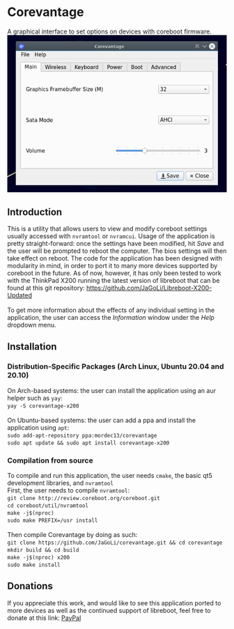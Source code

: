 # Corevantage
A graphical interface to set options on devices with coreboot firmware.<br/>
![alt text](https://github.com/JaGoLi/corevantage/raw/main/screenshots/corevantage-1.0.png)
## Introduction
This is a utility that allows users to view and modify coreboot settings usually accessed with `nvramtool` or `nvramcui`. Usage of the application is pretty straight-forward: once the settings have been modified, hit _Save_ and the user will be prompted to reboot the computer. The bios settings will then take effect on reboot. The code for the application has been designed with modularity in mind, in order to port it to many more devices supported by coreboot in the future. As of now, however, it has only been tested to work with the ThinkPad X200 running the latest version of libreboot that can be found at this git repository: https://github.com/JaGoLi/Libreboot-X200-Updated<br/><br/>
To get more information about the effects of any individual setting in the application, the user can access the _Information_ window under the _Help_ dropdown menu.
## Installation
### Distribution-Specific Packages (Arch Linux, Ubuntu 20.04 and 20.10)
On Arch-based systems: the user can install the application using an aur helper such as `yay`:<br/>
`yay -S corevantage-x200`<br/><br/>
On Ubuntu-based systems: the user can add a ppa and install the application using `apt`:<br/>
`sudo add-apt-repository ppa:mordec13/corevantage`<br/>
`sudo apt update && sudo apt install corevantage-x200`
### Compilation from source
To compile and run this application, the user needs `cmake`, the basic qt5 development libraries, and `nvramtool`<br/>
First, the user needs to compile `nvramtool`:<br/>
`git clone http://review.coreboot.org/coreboot.git`<br/>
`cd coreboot/util/nvramtool`<br/>
`make -j$(nproc)`<br/>
`sudo make PREFIX=/usr install`<br/><br/>
Then compile Corevantage by doing as such:<br/>
`git clone https://github.com/JaGoLi/corevantage.git && cd corevantage`<br/>
`mkdir build && cd build`<br/>
`make -j$(nproc) x200`<br/>
`sudo make install`<br/>
## Donations
If you appreciate this work, and would like to see this application ported to more devices as well as the continued support of libreboot, feel free to donate at this link: [PayPal](https://www.paypal.com/donate/?hosted_button_id=2W3JGPJ5RKAAA)
